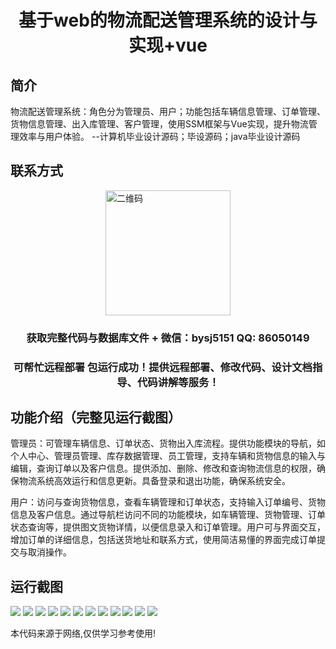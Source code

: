 <p><h1 align="center">基于web的物流配送管理系统的设计与实现+vue</h1></p>

## 简介
物流配送管理系统：角色分为管理员、用户；功能包括车辆信息管理、订单管理、货物信息管理、出入库管理、客户管理，使用SSM框架与Vue实现，提升物流管理效率与用户体验。    --计算机毕业设计源码；毕设源码；java毕业设计源码


## 联系方式
<img src="https://bs-1329754181.cos.ap-shanghai.myqcloud.com/wx.jpg" alt="二维码" style="display: block; margin: 0 auto;" width="200px">
<p><h3 align="center">获取完整代码与数据库文件 + 微信：bysj5151 QQ: 86050149</h3></p>
<p><h3 align="center">可帮忙远程部署 包运行成功！提供远程部署、修改代码、设计文档指导、代码讲解等服务！</h3></p>

## 功能介绍（完整见运行截图）
管理员：可管理车辆信息、订单状态、货物出入库流程。提供功能模块的导航，如个人中心、管理员管理、库存数据管理、员工管理，支持车辆和货物信息的输入与编辑，查询订单以及客户信息。提供添加、删除、修改和查询物流信息的权限，确保物流系统高效运行和信息更新。具备登录和退出功能，确保系统安全。

用户：访问与查询货物信息，查看车辆管理和订单状态，支持输入订单编号、货物信息及客户信息。通过导航栏访问不同的功能模块，如车辆管理、货物管理、订单状态查询等，提供图文货物详情，以便信息录入和订单管理。用户可与界面交互，增加订单的详细信息，包括送货地址和联系方式，使用简洁易懂的界面完成订单提交与取消操作。


## 运行截图
![](https://bs-1329754181.cos.ap-shanghai.myqcloud.com/ssm/LogisticsDeliveryManagementSystem/img/001.jpg)
![](https://bs-1329754181.cos.ap-shanghai.myqcloud.com/ssm/LogisticsDeliveryManagementSystem/img/002.jpg)
![](https://bs-1329754181.cos.ap-shanghai.myqcloud.com/ssm/LogisticsDeliveryManagementSystem/img/003.jpg)
![](https://bs-1329754181.cos.ap-shanghai.myqcloud.com/ssm/LogisticsDeliveryManagementSystem/img/004.jpg)
![](https://bs-1329754181.cos.ap-shanghai.myqcloud.com/ssm/LogisticsDeliveryManagementSystem/img/005.jpg)
![](https://bs-1329754181.cos.ap-shanghai.myqcloud.com/ssm/LogisticsDeliveryManagementSystem/img/006.jpg)
![](https://bs-1329754181.cos.ap-shanghai.myqcloud.com/ssm/LogisticsDeliveryManagementSystem/img/007.jpg)
![](https://bs-1329754181.cos.ap-shanghai.myqcloud.com/ssm/LogisticsDeliveryManagementSystem/img/008.jpg)
![](https://bs-1329754181.cos.ap-shanghai.myqcloud.com/ssm/LogisticsDeliveryManagementSystem/img/009.jpg)
![](https://bs-1329754181.cos.ap-shanghai.myqcloud.com/ssm/LogisticsDeliveryManagementSystem/img/010.jpg)
![](https://bs-1329754181.cos.ap-shanghai.myqcloud.com/ssm/LogisticsDeliveryManagementSystem/img/011.jpg)
![](https://bs-1329754181.cos.ap-shanghai.myqcloud.com/ssm/LogisticsDeliveryManagementSystem/img/012.jpg)

<p>本代码来源于网络,仅供学习参考使用!</p>
